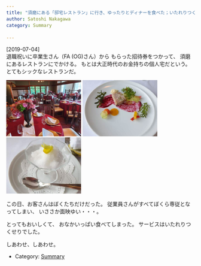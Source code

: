 ```yaml
---
title: "須磨にある「邸宅レストラン」に行き、ゆったりとディナーを食べた；いたれりつくせり；大満足"
author: Satoshi Nakagawa
category: Summary

---
```


[2019-07-04]  
 退職祝いに卒業生さん（FA (OG)さん）から
もらった招待券をつかって、
須磨にあるレストランにでかける。
もとは大正時代のお金持ちの個人宅だという。
とてもシックなレストランだ。

<a href=/pict/2019-07-04-restaurant-1.jpg><img src="/pict/2019-07-04-restaurant-1.jpg" alt="邸宅内の食事所（その1）" width="200"/></a>
<a href=/pict/2019-07-04-dish-3.jpg><img src="/pict/2019-07-04-dish-3.jpg" alt="" width="200"/></a>
<a href=/pict/2019-07-04-avant.jpg><img src="/pict/2019-07-04-avant.jpg" alt="アヴァンデセール" width="200"/></a>

<!--more-->

 この日、お客さんはぼくたちだけだった。
従業員さんがすべてぼくら専従となってしまい、
いささか面映ゆい・・・。

 とってもおいしくて、
おなかいっぱい食べてしまった。
サービスはいたれりつくせりでした。

 しあわせ、しあわせ。

- Category: [Summary](categories.html#Summary)

